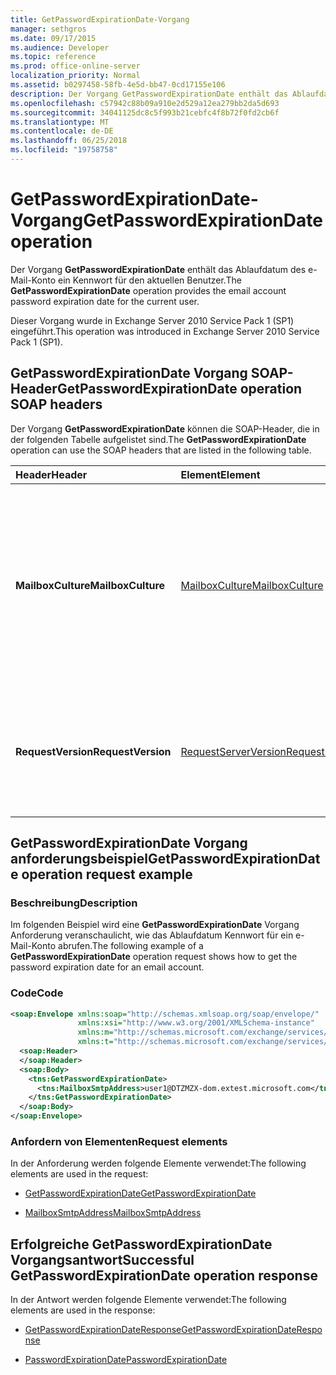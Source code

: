 ```yaml
---
title: GetPasswordExpirationDate-Vorgang
manager: sethgros
ms.date: 09/17/2015
ms.audience: Developer
ms.topic: reference
ms.prod: office-online-server
localization_priority: Normal
ms.assetid: b0297458-58fb-4e5d-bb47-0cd17155e106
description: Der Vorgang GetPasswordExpirationDate enthält das Ablaufdatum des e-Mail-Konto ein Kennwort für den aktuellen Benutzer.
ms.openlocfilehash: c57942c88b09a910e2d529a12ea279bb2da5d693
ms.sourcegitcommit: 34041125dc8c5f993b21cebfc4f8b72f0fd2cb6f
ms.translationtype: MT
ms.contentlocale: de-DE
ms.lasthandoff: 06/25/2018
ms.locfileid: "19758758"
---
```

# <a name="getpasswordexpirationdate-operation"></a><span data-ttu-id="623d1-103">GetPasswordExpirationDate-Vorgang</span><span class="sxs-lookup"><span data-stu-id="623d1-103">GetPasswordExpirationDate operation</span></span>

<span data-ttu-id="623d1-104">Der Vorgang **GetPasswordExpirationDate** enthält das Ablaufdatum des e-Mail-Konto ein Kennwort für den aktuellen Benutzer.</span><span class="sxs-lookup"><span data-stu-id="623d1-104">The **GetPasswordExpirationDate** operation provides the email account password expiration date for the current user.</span></span> 
  
<span data-ttu-id="623d1-105">Dieser Vorgang wurde in Exchange Server 2010 Service Pack 1 (SP1) eingeführt.</span><span class="sxs-lookup"><span data-stu-id="623d1-105">This operation was introduced in Exchange Server 2010 Service Pack 1 (SP1).</span></span>
  
## <a name="getpasswordexpirationdate-operation-soap-headers"></a><span data-ttu-id="623d1-106">GetPasswordExpirationDate Vorgang SOAP-Header</span><span class="sxs-lookup"><span data-stu-id="623d1-106">GetPasswordExpirationDate operation SOAP headers</span></span>

<span data-ttu-id="623d1-107">Der Vorgang **GetPasswordExpirationDate** können die SOAP-Header, die in der folgenden Tabelle aufgelistet sind.</span><span class="sxs-lookup"><span data-stu-id="623d1-107">The **GetPasswordExpirationDate** operation can use the SOAP headers that are listed in the following table.</span></span> 
  
|<span data-ttu-id="623d1-108">**Header**</span><span class="sxs-lookup"><span data-stu-id="623d1-108">**Header**</span></span>|<span data-ttu-id="623d1-109">**Element**</span><span class="sxs-lookup"><span data-stu-id="623d1-109">**Element**</span></span>|<span data-ttu-id="623d1-110">**Beschreibung**</span><span class="sxs-lookup"><span data-stu-id="623d1-110">**Description**</span></span>|
|:-----|:-----|:-----|
|<span data-ttu-id="623d1-111">**MailboxCulture**</span><span class="sxs-lookup"><span data-stu-id="623d1-111">**MailboxCulture**</span></span> <br/> |[<span data-ttu-id="623d1-112">MailboxCulture</span><span class="sxs-lookup"><span data-stu-id="623d1-112">MailboxCulture</span></span>](mailboxculture.md) <br/> |<span data-ttu-id="623d1-113">Bezeichnet die Kultur gemäß Definition in RFC 3066, "Tags for the Identification des Languages", um Zugriff auf das Postfach verwendet werden.</span><span class="sxs-lookup"><span data-stu-id="623d1-113">Identifies the culture, as defined in RFC 3066, "Tags for the Identification of Languages", to be used to access the mailbox.</span></span> <span data-ttu-id="623d1-114">Dies gilt für eine Anforderung.</span><span class="sxs-lookup"><span data-stu-id="623d1-114">This is applicable to a request.</span></span>  <br/> |
|<span data-ttu-id="623d1-115">**RequestVersion**</span><span class="sxs-lookup"><span data-stu-id="623d1-115">**RequestVersion**</span></span> <br/> |[<span data-ttu-id="623d1-116">RequestServerVersion</span><span class="sxs-lookup"><span data-stu-id="623d1-116">RequestServerVersion</span></span>](requestserverversion.md) <br/> |<span data-ttu-id="623d1-117">Das Schema für die Anforderung Vorgang identifiziert.</span><span class="sxs-lookup"><span data-stu-id="623d1-117">Identifies the schema for the operation request.</span></span> <span data-ttu-id="623d1-118">Dies gilt für eine Anforderung.</span><span class="sxs-lookup"><span data-stu-id="623d1-118">This is applicable to a request.</span></span> <span data-ttu-id="623d1-119">Dies gilt für eine Anforderung.</span><span class="sxs-lookup"><span data-stu-id="623d1-119">This is applicable to a request.</span></span>  <br/> |
   
## <a name="getpasswordexpirationdate-operation-request-example"></a><span data-ttu-id="623d1-120">GetPasswordExpirationDate Vorgang anforderungsbeispiel</span><span class="sxs-lookup"><span data-stu-id="623d1-120">GetPasswordExpirationDate operation request example</span></span>

### <a name="description"></a><span data-ttu-id="623d1-121">Beschreibung</span><span class="sxs-lookup"><span data-stu-id="623d1-121">Description</span></span>

<span data-ttu-id="623d1-122">Im folgenden Beispiel wird eine **GetPasswordExpirationDate** Vorgang Anforderung veranschaulicht, wie das Ablaufdatum Kennwort für ein e-Mail-Konto abrufen.</span><span class="sxs-lookup"><span data-stu-id="623d1-122">The following example of a **GetPasswordExpirationDate** operation request shows how to get the password expiration date for an email account.</span></span> 
  
### <a name="code"></a><span data-ttu-id="623d1-123">Code</span><span class="sxs-lookup"><span data-stu-id="623d1-123">Code</span></span>

```XML
<soap:Envelope xmlns:soap="http://schemas.xmlsoap.org/soap/envelope/"
               xmlns:xsi="http://www.w3.org/2001/XMLSchema-instance"
               xmlns:m="http://schemas.microsoft.com/exchange/services/2006/messages"
               xmlns:t="http://schemas.microsoft.com/exchange/services/2006/types">
  <soap:Header>
  </soap:Header>
  <soap:Body>
    <tns:GetPasswordExpirationDate>
      <tns:MailboxSmtpAddress>user1@DTZMZX-dom.extest.microsoft.com</tns:MailboxSmtpAddress>
    </tns:GetPasswordExpirationDate>
  </soap:Body>
</soap:Envelope>

```

### <a name="request-elements"></a><span data-ttu-id="623d1-124">Anfordern von Elementen</span><span class="sxs-lookup"><span data-stu-id="623d1-124">Request elements</span></span>

<span data-ttu-id="623d1-125">In der Anforderung werden folgende Elemente verwendet:</span><span class="sxs-lookup"><span data-stu-id="623d1-125">The following elements are used in the request:</span></span>
  
- [<span data-ttu-id="623d1-126">GetPasswordExpirationDate</span><span class="sxs-lookup"><span data-stu-id="623d1-126">GetPasswordExpirationDate</span></span>](getpasswordexpirationdate.md)
    
- [<span data-ttu-id="623d1-127">MailboxSmtpAddress</span><span class="sxs-lookup"><span data-stu-id="623d1-127">MailboxSmtpAddress</span></span>](mailboxsmtpaddress.md)
    
## <a name="successful-getpasswordexpirationdate-operation-response"></a><span data-ttu-id="623d1-128">Erfolgreiche GetPasswordExpirationDate Vorgangsantwort</span><span class="sxs-lookup"><span data-stu-id="623d1-128">Successful GetPasswordExpirationDate operation response</span></span>

<span data-ttu-id="623d1-129">In der Antwort werden folgende Elemente verwendet:</span><span class="sxs-lookup"><span data-stu-id="623d1-129">The following elements are used in the response:</span></span>
  
- [<span data-ttu-id="623d1-130">GetPasswordExpirationDateResponse</span><span class="sxs-lookup"><span data-stu-id="623d1-130">GetPasswordExpirationDateResponse</span></span>](getpasswordexpirationdateresponse.md)
    
- [<span data-ttu-id="623d1-131">PasswordExpirationDate</span><span class="sxs-lookup"><span data-stu-id="623d1-131">PasswordExpirationDate</span></span>](passwordexpirationdate.md)
    

